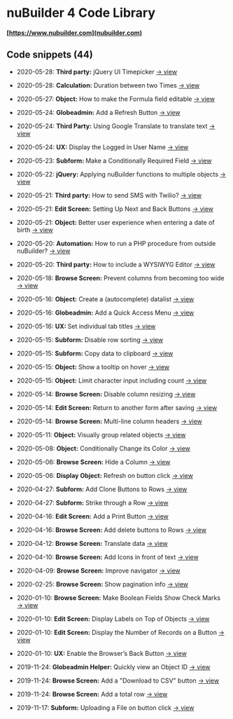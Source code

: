 # nuBuilder 4 Code Library

#### [https://www.nubuilder.com](nubuilder.com)


## Code snippets (44)


* 2020-05-28: <b>Third party:</b> jQuery UI Timepicker [→ view](third_party_timepicker)

* 2020-05-28: <b>Calculation:</b> Duration between two Times [→ view](time_calculation_time_difference)

* 2020-05-27: <b>Object:</b> How to make the Formula field editable [→ view](object_calc_formula_not_readonly)

* 2020-05-24: <b>Globeadmin:</b> Add a Refresh Button [→ view](globeadmin_add_refresh_button)

* 2020-05-24: <b>Third Party:</b> Using Google Translate to translate text [→ view](third_party_google_translate)

* 2020-05-24: <b>UX:</b> Display the Logged in User Name [→ view](ux_display_user_name)

* 2020-05-23: <b>Subform: </b> Make a Conditionally Required Field [→ view](suform_conditionally_required_fields)

* 2020-05-22: <b>jQuery:</b> Applying nuBuilder functions to multiple objects [→ view](jquery_apply_functions_to_multiple_objects)

* 2020-05-21: <b>Third party:</b> How to send SMS with Twilio? [→ view](third_party_send_sms)

* 2020-05-21: <b>Edit Screen:</b> Setting Up Next and Back Buttons [→ view](edit_record_navigator)

* 2020-05-21: <b>Object:</b> Better user experience when entering a date of birth [→ view](object_enter_date_of_birth)

* 2020-05-20: <b>Automation:</b> How to run a PHP procedure from outside nuBuilder? [→ view](
automation_call_procedure_externally)
* 2020-05-20: <b>Third party:</b> How to include a WYSIWYG Editor [→ view](third_party_wysiwyg_trumbowyg)

* 2020-05-18: <b>Browse Screen:</b> Prevent columns from becoming too wide [→ view](browse_no_column_stretching)

* 2020-05-16: <b>Object:</b> Create a (autocomplete) datalist [→ view](object_create_datalist)

* 2020-05-16: <b>Globeadmin:</b> Add a Quick Access Menu [→ view](globeadmin_quick_access_menu)

* 2020-05-16: <b>UX: </b> Set individual tab titles [→ view](usability_set_tab_titles)

* 2020-05-15: <b>Subform:</b> Disable row sorting [→ view](subform_disable_sorting)

* 2020-05-15: <b>Subform:</b> Copy data to clipboard [→ view](subform_copy_to_clipboard)

* 2020-05-15: <b>Object:</b> Show a tooltip on hover [→ view](object_show_tooltip)

* 2020-05-15: <b>Object:</b> Limit character input including count [→ view](object_limit_characters)

* 2020-05-14: <b>Browse Screen:</b> Disable column resizing [→ view](browse_prevent_column_resize)

* 2020-05-14: <b>Edit Screen:</b> Return to another form after saving [→ view](edit_goto_previous_breadcrumb)

* 2020-05-14: <b>Browse Screen:</b> Multi-line column headers [→ view](browse_multiline_title)

* 2020-05-11: <b>Object:</b> Visually group related objects [→ view](object_visually_group)

* 2020-05-08: <b>Object:</b> Conditionally Change its Color [→ view](object_change_color)

* 2020-05-06: <b>Browse Screen:</b> </b> Hide a Column [→ view](browse_hide_column)

* 2020-05-06: <b>Display Object:</b></b>  Refresh on button click [→ view](display_object_refresh)

* 2020-04-27: <b>Subform:</b> Add Clone Buttons to Rows [→ view](subform_add_clone_button)

* 2020-04-27: <b>Subform:</b> Strike through a Row [→ view](subform_row_strike_through)

* 2020-04-16: <b>Edit Screen:</b> Add a Print Button [→ view](edit_add_print_button)

* 2020-04-16: <b>Browse Screen:</b> Add delete buttons to Rows [→ view](browse_add_delete_buttons)

* 2020-04-12: <b>Browse Screen:</b> Translate data [→ view](browse_translate_data)

* 2020-04-10: <b>Browse Screen:</b> Add Icons in front of text [→ view](browse_add_icon)

* 2020-04-09: <b>Browse Screen:</b> Improve navigator [→ view](browse_improve_navigator)

* 2020-02-25: <b>Browse Screen:</b> Show pagination info [→ view](browse_show_pagination_info)

* 2020-01-10: <b>Browse Screen:</b> Make Boolean Fields Show Check Marks [→ view](browse_show_check_marks)

* 2020-01-10: <b>Edit Screen:</b> Display Labels on Top of Objects [→ view](labels_display_on_top)

* 2020-01-10: <b>Edit Screen:</b> Display the Number of Records on a Button [→ view](button_display_number_of_records)

* 2020-01-10: <b>UX:</b> Enable the Browser’s Back Button [→ view](enable_back_button)

* 2019-11-24: <b>Globeadmin Helper:</b> Quickly view an Object ID [→ view](globeadmin_view_object_id)

* 2019-11-24: <b>Browse Screen:</b> Add a "Download to CSV" button [→ view](browse_download_to_csv)

* 2019-11-24: <b>Browse Screen:</b> Add a total row [→ view](https://github.com/smalos/nubuilder-code-snippets/tree/master/browse_total_rows)

* 2019-11-17: <b>Subform:</b> Uploading a File on button click [→ view](https://github.com/smalos/nubuilder-code-snippets/tree/master/upload_file_subform)

